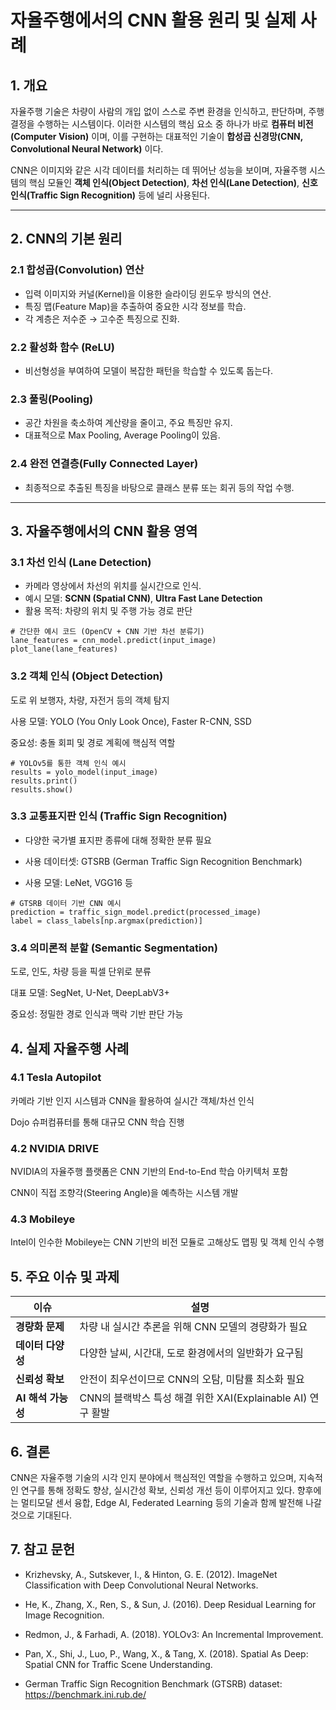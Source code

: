 # 자율주행에서의 CNN 활용 원리 및 실제 사례

## 1. 개요

자율주행 기술은 차량이 사람의 개입 없이 스스로 주변 환경을 인식하고, 판단하며, 주행 결정을 수행하는 시스템이다. 이러한 시스템의 핵심 요소 중 하나가 바로 **컴퓨터 비전(Computer Vision)** 이며, 이를 구현하는 대표적인 기술이 **합성곱 신경망(CNN, Convolutional Neural Network)** 이다.

CNN은 이미지와 같은 시각 데이터를 처리하는 데 뛰어난 성능을 보이며, 자율주행 시스템의 핵심 모듈인 **객체 인식(Object Detection)**, **차선 인식(Lane Detection)**, **신호 인식(Traffic Sign Recognition)** 등에 널리 사용된다.

---

## 2. CNN의 기본 원리

### 2.1 합성곱(Convolution) 연산
- 입력 이미지와 커널(Kernel)을 이용한 슬라이딩 윈도우 방식의 연산.
- 특징 맵(Feature Map)을 추출하여 중요한 시각 정보를 학습.
- 각 계층은 저수준 → 고수준 특징으로 진화.

### 2.2 활성화 함수 (ReLU)
- 비선형성을 부여하여 모델이 복잡한 패턴을 학습할 수 있도록 돕는다.

### 2.3 풀링(Pooling)
- 공간 차원을 축소하여 계산량을 줄이고, 주요 특징만 유지.
- 대표적으로 Max Pooling, Average Pooling이 있음.

### 2.4 완전 연결층(Fully Connected Layer)
- 최종적으로 추출된 특징을 바탕으로 클래스 분류 또는 회귀 등의 작업 수행.

---

## 3. 자율주행에서의 CNN 활용 영역

### 3.1 차선 인식 (Lane Detection)
- 카메라 영상에서 차선의 위치를 실시간으로 인식.
- 예시 모델: **SCNN (Spatial CNN)**, **Ultra Fast Lane Detection**
- 활용 목적: 차량의 위치 및 주행 가능 경로 판단

```
# 간단한 예시 코드 (OpenCV + CNN 기반 차선 분류기)
lane_features = cnn_model.predict(input_image)
plot_lane(lane_features)
````

### 3.2 객체 인식 (Object Detection)
도로 위 보행자, 차량, 자전거 등의 객체 탐지

사용 모델: YOLO (You Only Look Once), Faster R-CNN, SSD

중요성: 충돌 회피 및 경로 계획에 핵심적 역할

```
# YOLOv5를 통한 객체 인식 예시
results = yolo_model(input_image)
results.print()
results.show()
```

### 3.3 교통표지판 인식 (Traffic Sign Recognition)
-  다양한 국가별 표지판 종류에 대해 정확한 분류 필요

-  사용 데이터셋: GTSRB (German Traffic Sign Recognition Benchmark)

-  사용 모델: LeNet, VGG16 등
  
```
# GTSRB 데이터 기반 CNN 예시
prediction = traffic_sign_model.predict(processed_image)
label = class_labels[np.argmax(prediction)]
```

### 3.4 의미론적 분할 (Semantic Segmentation)
도로, 인도, 차량 등을 픽셀 단위로 분류

대표 모델: SegNet, U-Net, DeepLabV3+

중요성: 정밀한 경로 인식과 맥락 기반 판단 가능

## 4. 실제 자율주행 사례  

### 4.1 Tesla Autopilot  

카메라 기반 인지 시스템과 CNN을 활용하여 실시간 객체/차선 인식

Dojo 슈퍼컴퓨터를 통해 대규모 CNN 학습 진행

### 4.2 NVIDIA DRIVE
NVIDIA의 자율주행 플랫폼은 CNN 기반의 End-to-End 학습 아키텍처 포함

CNN이 직접 조향각(Steering Angle)을 예측하는 시스템 개발

### 4.3 Mobileye
Intel이 인수한 Mobileye는 CNN 기반의 비전 모듈로 고해상도 맵핑 및 객체 인식 수행

## 5. 주요 이슈 및 과제

| 이슈            | 설명                                           |
| ------------- | -------------------------------------------- |
| **경량화 문제**    | 차량 내 실시간 추론을 위해 CNN 모델의 경량화가 필요              |
| **데이터 다양성**   | 다양한 날씨, 시간대, 도로 환경에서의 일반화가 요구됨               |
| **신뢰성 확보**    | 안전이 최우선이므로 CNN의 오탐, 미탐률 최소화 필요               |
| **AI 해석 가능성** | CNN의 블랙박스 특성 해결 위한 XAI(Explainable AI) 연구 활발 |

## 6. 결론
CNN은 자율주행 기술의 시각 인지 분야에서 핵심적인 역할을 수행하고 있으며, 지속적인 연구를 통해 정확도 향상, 실시간성 확보, 신뢰성 개선 등이 이루어지고 있다. 향후에는 멀티모달 센서 융합, Edge AI, Federated Learning 등의 기술과 함께 발전해 나갈 것으로 기대된다.

## 7. 참고 문헌

-  Krizhevsky, A., Sutskever, I., & Hinton, G. E. (2012). ImageNet Classification with Deep Convolutional Neural Networks.

-  He, K., Zhang, X., Ren, S., & Sun, J. (2016). Deep Residual Learning for Image Recognition.

-  Redmon, J., & Farhadi, A. (2018). YOLOv3: An Incremental Improvement.

-  Pan, X., Shi, J., Luo, P., Wang, X., & Tang, X. (2018). Spatial As Deep: Spatial CNN for Traffic Scene Understanding.

-  German Traffic Sign Recognition Benchmark (GTSRB) dataset: https://benchmark.ini.rub.de/
